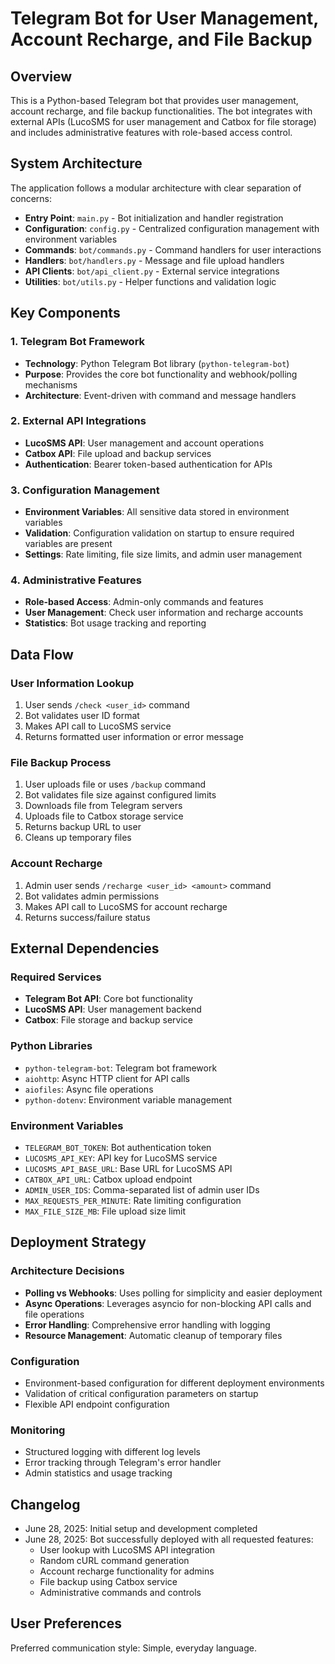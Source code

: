 # Telegram Bot for User Management, Account Recharge, and File Backup

## Overview

This is a Python-based Telegram bot that provides user management, account recharge, and file backup functionalities. The bot integrates with external APIs (LucoSMS for user management and Catbox for file storage) and includes administrative features with role-based access control.

## System Architecture

The application follows a modular architecture with clear separation of concerns:

- **Entry Point**: `main.py` - Bot initialization and handler registration
- **Configuration**: `config.py` - Centralized configuration management with environment variables
- **Commands**: `bot/commands.py` - Command handlers for user interactions
- **Handlers**: `bot/handlers.py` - Message and file upload handlers
- **API Clients**: `bot/api_client.py` - External service integrations
- **Utilities**: `bot/utils.py` - Helper functions and validation logic

## Key Components

### 1. Telegram Bot Framework
- **Technology**: Python Telegram Bot library (`python-telegram-bot`)
- **Purpose**: Provides the core bot functionality and webhook/polling mechanisms
- **Architecture**: Event-driven with command and message handlers

### 2. External API Integrations
- **LucoSMS API**: User management and account operations
- **Catbox API**: File upload and backup services
- **Authentication**: Bearer token-based authentication for APIs

### 3. Configuration Management
- **Environment Variables**: All sensitive data stored in environment variables
- **Validation**: Configuration validation on startup to ensure required variables are present
- **Settings**: Rate limiting, file size limits, and admin user management

### 4. Administrative Features
- **Role-based Access**: Admin-only commands and features
- **User Management**: Check user information and recharge accounts
- **Statistics**: Bot usage tracking and reporting

## Data Flow

### User Information Lookup
1. User sends `/check <user_id>` command
2. Bot validates user ID format
3. Makes API call to LucoSMS service
4. Returns formatted user information or error message

### File Backup Process
1. User uploads file or uses `/backup` command
2. Bot validates file size against configured limits
3. Downloads file from Telegram servers
4. Uploads file to Catbox storage service
5. Returns backup URL to user
6. Cleans up temporary files

### Account Recharge
1. Admin user sends `/recharge <user_id> <amount>` command
2. Bot validates admin permissions
3. Makes API call to LucoSMS for account recharge
4. Returns success/failure status

## External Dependencies

### Required Services
- **Telegram Bot API**: Core bot functionality
- **LucoSMS API**: User management backend
- **Catbox**: File storage and backup service

### Python Libraries
- `python-telegram-bot`: Telegram bot framework
- `aiohttp`: Async HTTP client for API calls
- `aiofiles`: Async file operations
- `python-dotenv`: Environment variable management

### Environment Variables
- `TELEGRAM_BOT_TOKEN`: Bot authentication token
- `LUCOSMS_API_KEY`: API key for LucoSMS service
- `LUCOSMS_API_BASE_URL`: Base URL for LucoSMS API
- `CATBOX_API_URL`: Catbox upload endpoint
- `ADMIN_USER_IDS`: Comma-separated list of admin user IDs
- `MAX_REQUESTS_PER_MINUTE`: Rate limiting configuration
- `MAX_FILE_SIZE_MB`: File upload size limit

## Deployment Strategy

### Architecture Decisions
- **Polling vs Webhooks**: Uses polling for simplicity and easier deployment
- **Async Operations**: Leverages asyncio for non-blocking API calls and file operations
- **Error Handling**: Comprehensive error handling with logging
- **Resource Management**: Automatic cleanup of temporary files

### Configuration
- Environment-based configuration for different deployment environments
- Validation of critical configuration parameters on startup
- Flexible API endpoint configuration

### Monitoring
- Structured logging with different log levels
- Error tracking through Telegram's error handler
- Admin statistics and usage tracking

## Changelog

- June 28, 2025: Initial setup and development completed
- June 28, 2025: Bot successfully deployed with all requested features:
  - User lookup with LucoSMS API integration
  - Random cURL command generation
  - Account recharge functionality for admins
  - File backup using Catbox service
  - Administrative commands and controls

## User Preferences

Preferred communication style: Simple, everyday language.